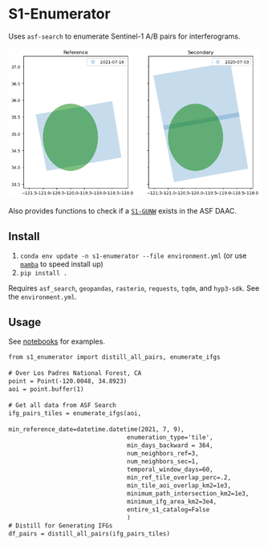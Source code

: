 # S1-Enumerator

Uses `asf-search` to enumerate Sentinel-1 A/B pairs for interferograms.

![example](example.png)

Also provides functions to check if a [`S1-GUNW`](https://asf.alaska.edu/data-sets/derived-data-sets/sentinel-1-interferograms/) exists in the ASF DAAC.

## Install

1. `conda env update -n s1-enumerator --file environment.yml` (or use [`mamba`](https://github.com/mamba-org/mamba) to speed install up)
2. `pip install .`

Requires `asf_search`, `geopandas`, `rasterio`, `requests`, `tqdm`, and `hyp3-sdk`. See the `environment.yml`.

## Usage

See [notebooks](notebooks/) for examples.

```
from s1_enumerator import distill_all_pairs, enumerate_ifgs

# Over Los Padres National Forest, CA
point = Point(-120.0048, 34.8923)
aoi = point.buffer(1)

# Get all data from ASF Search
ifg_pairs_tiles = enumerate_ifgs(aoi,
                                 min_reference_date=datetime.datetime(2021, 7, 9),
                                 enumeration_type='tile',
                                 min_days_backward = 364,
                                 num_neighbors_ref=3,
                                 num_neighbors_sec=1,
                                 temporal_window_days=60,
                                 min_ref_tile_overlap_perc=.2,
                                 min_tile_aoi_overlap_km2=1e3,
                                 minimum_path_intersection_km2=1e3,
                                 minimum_ifg_area_km2=3e4,
                                 entire_s1_catalog=False
                                 )
# Distill for Generating IFGs
df_pairs = distill_all_pairs(ifg_pairs_tiles)
```
